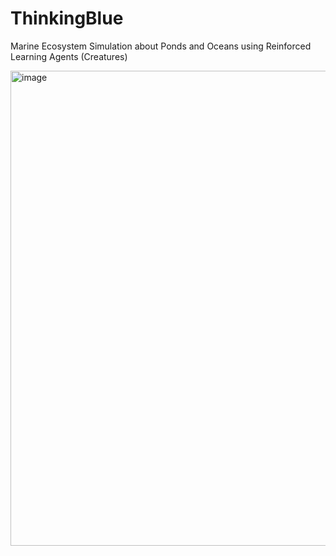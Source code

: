 # ThinkingBlue
Marine Ecosystem Simulation about Ponds and Oceans using Reinforced Learning Agents (Creatures)

<img width="1108" height="760" alt="image" src="https://github.com/user-attachments/assets/db60994b-dadf-4ee3-a637-f7dee96702ec" />
